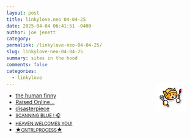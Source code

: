```yaml
---
layout: post
title: 𝚕𝚒𝚗𝚔𝚢𝚕𝚘𝚟𝚎.𝚗𝚎𝚘 𝟶𝟺-𝟶𝟺-𝟸𝟻
date: 2025-04-04 06:41:51 -0400
author: joe jenett
category: 
permalink: /linkylove-neo-04-04-25/
slug: linkylove-neo-04-04-25
summary: sites in the hood
comments: false
categories:
  - linkylove
---
```

<a href="https://neocities.org/"><img src="/images/neocitieslogo.png" alt="" title="I ❤️ Neocities!" width="75" style="position:relative;float:right;top:-24px;width:75px;margin:0 36px;"></a>
<ul class="linkylove">
	<li><a title="Finny" href="https://humanfinny.neocities.org/">the human finny</a></li>
	<li><a title="Kore" href="https://fallenfleurs.neocities.org/">Raised Online...</a></li>
	<li><a title="jay" href="https://disasterpiece.neocities.org/">disasterpiece</a></li>
	<li><a title="shenzi" href="https://monsieurdoll.neocities.org/"><small>SCANNING BLUE ! 🎧</small></a></li>
	<li><a title="evian" href="https://aetherie-99.neocities.org/"><small>HEAVEN WELCOMES YOU!</small></a></li>
	<li><a title="Kipper" href="https://cntrlprocess.neocities.org/">★<small>CNTRLPROCESS</small>★</a></li>
</ul>

<a style="display:none;" href="https://brid.gy/publish/mastodon"><small>(cross-posted to mastodon)</small></a>